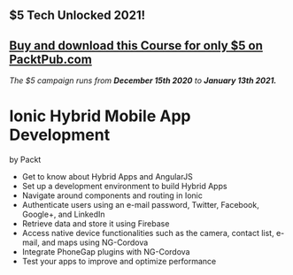 ## $5 Tech Unlocked 2021!
[Buy and download this Course for only $5 on PacktPub.com](https://www.packtpub.com/product/ionic-hybrid-mobile-app-development/9781788293112)
-----
*The $5 campaign         runs from __December 15th 2020__ to __January 13th 2021.__*

# Ionic Hybrid Mobile App Development
by Packt
* Get to know about Hybrid Apps and AngularJS
* Set up a development environment to build Hybrid Apps
* Navigate around components and routing in Ionic
* Authenticate users using an e-mail password, Twitter, Facebook, Google+, and LinkedIn
* Retrieve data and store it using Firebase
* Access native device functionalities such as the camera, contact list, e-mail, and maps using NG-Cordova
* Integrate PhoneGap plugins with NG-Cordova
* Test your apps to improve and optimize performance
